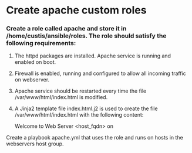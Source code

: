 # Create apache custom roles

### Create a role called apache and store it in /home/custis/ansible/roles. The role should satisfy the following requirements:

   1. The httpd packages are installed. Apache service is running and enabled on boot.
   2. Firewall is enabled, running and configured to allow all incoming traffic on webserver.
   3. Apache service should be restarted every time the file /var/www/html/index.html is modified.
   4. A Jinja2 template file index.html.j2 is used to create the file /var/www/html/index.html with the following content:

      Welcome to Web Server <host_fqdn> on <ipv4 address>

Create a playbook apache.yml that uses the role and runs on hosts in the webservers host group.
